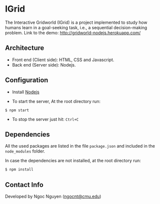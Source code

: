 # IGrid

The Interactive Gridworld (IGrid) is a project implemented to study how humans learn in a goal-seeking task, i.e., a sequential decision-making problem. 
Link to the demo: http://gridworld-nodejs.herokuapp.com/

## Architecture

+ Front end (Client side): HTML, CSS and Javascript.
+ Back end (Server side): Nodejs.


## Configuration

+ Install [Nodejs](https://nodejs.org/en/download/)

+ To start the server, At the root directory run:

```
$ npm start
``` 

+ To stop the server just hit: `Ctrl+C`

## Dependencies

All the used packages are listed in the file `package.json` and included in the `node_modules` folder.

In case the dependencies are not installed, at the root directory run:
```bash
$ npm install
```

## Contact Info
Developed by Ngoc Nguyen (ngocnt@cmu.edu)
